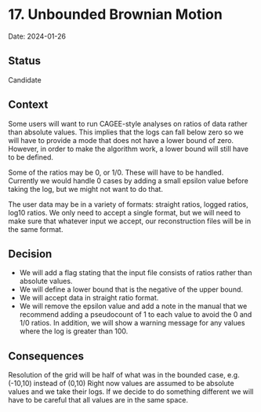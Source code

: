 # 17. Unbounded Brownian Motion

Date: 2024-01-26

## Status

Candidate

## Context

Some users will want to run CAGEE-style analyses on ratios of data rather than absolute values.
This implies that the logs can fall below zero so we will have to provide a mode that does
not have a lower bound of zero. However, in order to make the algorithm work, a lower bound
will still have to be defined.

Some of the ratios may be 0, or 1/0. These will have to be handled. Currently we would handle
0 cases by adding a small epsilon value before taking the log, but we might not want to do 
that.

The user data may be in a variety of formats: straight ratios, logged ratios, log10 ratios.
We only need to accept a single format, but we will need to make sure that whatever input 
we accept, our reconstruction files will be in the same format.

## Decision

* We will add a flag stating that the input file consists of ratios rather than absolute values.
* We will define a lower bound that is the negative of the upper bound.
* We will accept data in straight ratio format.
* We will remove the epsilon value and add a note in the manual that we recommend adding a pseudocount of 1 to each value to avoid the 0 and 1/0 ratios. In addition, we will show a warning message for any values where the log is greater than 100.

## Consequences

Resolution of the grid will be half of what was in the bounded case, e.g. (-10,10) instead of (0,10)
Right now values are assumed to be absolute values and we take their logs. If we decide to 
do something different we will have to be careful that all values are in the same space.

